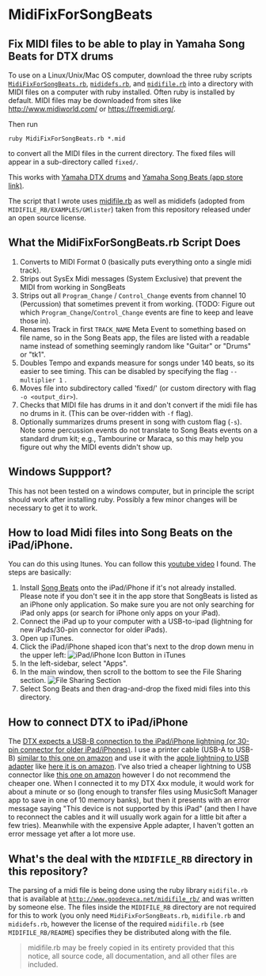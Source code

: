 # MidiFixForSongBeats

## Fix MIDI files to be able to play in Yamaha Song Beats for DTX drums

To use on a Linux/Unix/Mac OS computer, download the three ruby scripts [`MidiFixForSongBeats.rb`](https://raw.githubusercontent.com/drjimbob/MidiFixForSongBeats/master/MidiFixForSongBeats.rb), [`mididefs.rb`](https://raw.githubusercontent.com/drjimbob/MidiFixForSongBeats/master/mididefs.rb), and [`midifile.rb`](https://raw.githubusercontent.com/drjimbob/MidiFixForSongBeats/master/midifile.rb) into a directory with MIDI files on a computer with ruby installed.  Often ruby is installed by default.  MIDI files may be downloaded from sites like http://www.midiworld.com/ or https://freemidi.org/.

Then run 

    ruby MidiFixForSongBeats.rb *.mid
    
to convert all the MIDI files in the current directory.  The fixed files will appear in a sub-directory called `fixed/`.

This works with [Yamaha DTX drums](https://usa.yamaha.com/products/musical_instruments/drums/el_drums/drum_kits/index.html) and [Yamaha Song Beats (app store link)](https://itunes.apple.com/us/app/song-beats/id546319014).

The script that I wrote uses [midifile.rb](http://www.goodeveca.net/midifile_rb/) as well as mididefs (adopted from `MIDIFILE_RB/EXAMPLES/GMlister`) taken from this repository released under an open source license.

## What the MidiFixForSongBeats.rb Script Does

1. Converts to MIDI Format 0 (basically puts everything onto a single midi track).
2. Strips out SysEx Midi messages (System Exclusive) that prevent the MIDI from working in SongBeats
3. Strips out all `Program_Change` / `Control_Change` events from channel 10 (Percussion) that sometimes prevent it from working.  (TODO: Figure out which `Program_Change`/`Control_Change` events are fine to keep and leave those in).
4. Renames Track in first `TRACK_NAME` Meta Event to something based on file name, so in the Song Beats app, the files are listed with a readable name instead of something seemingly random like "Guitar" or "Drums" or "tk1". 
5. Doubles Tempo and expands measure for songs under 140 beats, so its easier to see timing.  This can be disabled by specifying the flag `--multiplier 1` .
6. Moves file into subdirectory called 'fixed/' (or custom directory with flag `-o <output_dir>`).
7. Checks that MIDI file has drums in it and don't convert if the midi file has no drums in it.  (This can be over-ridden with `-f` flag).
8. Optionally summarizes drums present in song with custom flag (`-s`).  Note some percussion events do not translate to Song Beats events on a standard drum kit; e.g., Tambourine or Maraca, so this may help you figure out why the MIDI events didn't show up.

## Windows Suppport?

This has not been tested on a windows computer, but in principle the script should work after installing ruby.  Possibly a few minor changes will be necessary to get it to work.

## How to load Midi files into Song Beats on the iPad/iPhone.

You can do this using Itunes.  You can follow this [youtube video](https://www.youtube.com/watch?v=1Pq42dAKwYM) I found.  The steps are basically:

1. Install [Song Beats](https://itunes.apple.com/us/app/song-beats/id546319014) onto the iPad/iPhone if it's not already installed.  Please note if you don't see it in the app store that SongBeats is listed as an iPhone only application.  So make sure you are not only searching for iPad only apps (or search for iPhone only apps on your iPad). 
2. Connect the iPad up to your computer with a USB-to-ipad (lightning for new iPads/30-pin connector for older iPads).
3. Open up iTunes.
4. Click the iPad/iPhone shaped icon that's next to the drop down menu in the upper left:
![iPad/iPhone Icon Button in iTunes](https://support.apple.com/library/content/dam/edam/applecare/images/en_US/mac_apps/itunes/macos-itunes12-5-device-callout.jpg "iPad/iPhone Icon Button in iTunes")
5. In the left-sidebar, select "Apps".
6. In the main window, then scroll to the bottom to see the File Sharing section. ![File Sharing Section](https://support.apple.com/library/content/dam/edam/applecare/images/en_US/mac_apps/itunes/macos-itunes12-5-apps-file-sharing.jpg "File Sharing Section")
7. Select Song Beats and then drag-and-drop the fixed midi files into this directory.

## How to connect DTX to iPad/iPhone

The [DTX expects a USB-B connection to the iPad/iPhone lightning (or 30-pin connector for older iPad/iPhones)](http://faq.yamaha.com/us/en/article/musical-instruments/drums/el-drumkit/dtx400/10326/8395).   I use a printer cable (USB-A to USB-B) [similar to this one on amazon](https://smile.amazon.com/AmazonBasics-USB-2-0-Cable-Male/dp/B00NH11KIK/) and use it with the [apple lightning to USB adapter](https://www.apple.com/shop/product/MD821AM/A/lightning-to-usb-camera-adapter) like [here it is on amazon](https://www.amazon.com/gp/product/B014VGHG0U/).  I've also tried a cheaper lightning to USB connector like [this one on amazon](https://www.amazon.com/gp/product/B00W57CUAE/) however I do not recommend the cheaper one.  When I connected it to my DTX 4xx module, it would work for about a minute or so (long enough to transfer files using MusicSoft Manager app to save in one of 10 memory banks), but then it presents with an error message saying "This device is not supported by this iPad" (and then I have to reconnect the cables and it will usually work again for a little bit after a few tries).  Meanwhile with the expensive Apple adapter, I haven't gotten an error message yet after a lot more use. 

## What's the deal with the `MIDIFILE_RB` directory in this repository?

The parsing of a midi file is being done using the ruby library `midifile.rb` that is available at [`http://www.goodeveca.net/midifile_rb/`](http://www.goodeveca.net/midifile_rb/) and was written by someone else.  The files inside the `MIDIFILE_RB` directory are not required for this to work (you only need `MidiFixForSongBeats.rb`, `midifile.rb` and `mididefs.rb`, however the license of the required  `midifile.rb` (see `MIDIFILE_RB/README`) specifies they be distributed along with the file.

>midifile.rb may be freely copied in its entirety provided that this notice, all source code, all documentation, and all other files are included.
